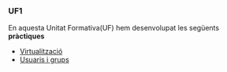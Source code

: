 ### UF1

En aquesta Unitat Formativa(UF) hem desenvolupat les següents **pràctiques**
- [Virtualització](https://htmlpreview.github.io/?https://github.com/benalaiman3002/Portfoli/blob/main/Moduls/M01-SistemesInformatics/UF1/Practica%20Virtualizacion/Sistemesinformtics.html)
- [Usuaris i grups](https://htmlpreview.github.io/?https://github.com/benalaiman3002/Portfoli/blob/main/Moduls/M01-SistemesInformatics/UF1/Usuaris%2C%20grups%20i%20permisos/Practicausuarisgrupsipermisos.html)
